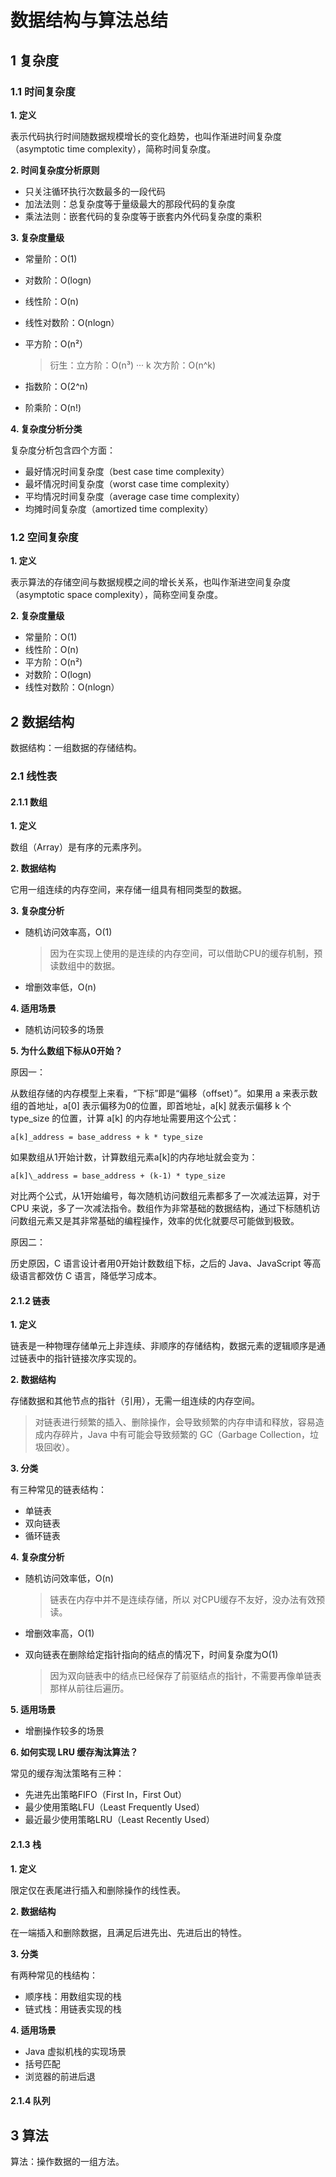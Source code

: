 # 数据结构与算法总结

## 1 复杂度

### 1.1 时间复杂度

**1. 定义**

表示代码执行时间随数据规模增长的变化趋势，也叫作渐进时间复杂度（asymptotic time complexity），简称时间复杂度。

**2. 时间复杂度分析原则**

- 只关注循环执行次数最多的一段代码
- 加法法则：总复杂度等于量级最大的那段代码的复杂度
- 乘法法则：嵌套代码的复杂度等于嵌套内外代码复杂度的乘积

**3. 复杂度量级**

- 常量阶：O(1)

- 对数阶：O(logn)

- 线性阶：O(n)

- 线性对数阶：O(nlogn）

- 平方阶：O(n²）

    > 衍生：立方阶：O(n³) ··· k 次方阶：O(n^k)

- 指数阶：O(2^n)

- 阶乘阶：O(n!)

**4. 复杂度分析分类**

复杂度分析包含四个方面：

- 最好情况时间复杂度（best case time complexity）
- 最坏情况时间复杂度（worst case time complexity）
- 平均情况时间复杂度（average case time complexity）
- 均摊时间复杂度（amortized time complexity）

### 1.2 空间复杂度

**1. 定义**

表示算法的存储空间与数据规模之间的增长关系，也叫作渐进空间复杂度（asymptotic space complexity），简称空间复杂度。

**2. 复杂度量级**

- 常量阶：O(1)
- 线性阶：O(n)
- 平方阶：O(n²)
- 对数阶：O(logn)
- 线性对数阶：O(nlogn）

## 2 数据结构

数据结构：一组数据的存储结构。

### 2.1 线性表

#### 2.1.1 数组

**1. 定义**

数组（Array）是有序的元素序列。

**2. 数据结构**

它用一组连续的内存空间，来存储一组具有相同类型的数据。

**3. 复杂度分析**

- 随机访问效率高，O(1)

  > 因为在实现上使用的是连续的内存空间，可以借助CPU的缓存机制，预读数组中的数据。

- 增删效率低，O(n)

**4. 适用场景**

- 随机访问较多的场景

**5. 为什么数组下标从0开始？**

原因一：

从数组存储的内存模型上来看，“下标”即是“偏移（offset）”。如果用 a 来表示数组的首地址，a[0] 表示偏移为0的位置，即首地址，a[k] 就表示偏移 k 个 type_size 的位置，计算 a[k] 的内存地址需要用这个公式：

````
a[k]_address = base_address + k * type_size
````

如果数组从1开始计数，计算数组元素a[k]的内存地址就会变为：

````
a[k]\_address = base_address + (k-1) * type_size
````

对比两个公式，从1开始编号，每次随机访问数组元素都多了一次减法运算，对于  CPU 来说，多了一次减法指令。数组作为非常基础的数据结构，通过下标随机访问数组元素又是其非常基础的编程操作，效率的优化就要尽可能做到极致。

原因二：

历史原因，C 语言设计者用0开始计数数组下标，之后的 Java、JavaScript 等高级语言都效仿 C 语言，降低学习成本。

#### 2.1.2 链表

**1. 定义**

链表是一种物理存储单元上非连续、非顺序的存储结构，数据元素的逻辑顺序是通过链表中的指针链接次序实现的。

**2. 数据结构**

存储数据和其他节点的指针（引用），无需一组连续的内存空间。

>对链表进行频繁的插入、删除操作，会导致频繁的内存申请和释放，容易造成内存碎片，Java 中有可能会导致频繁的 GC（Garbage Collection，垃圾回收）。

**3. 分类**

有三种常见的链表结构：

- 单链表
- 双向链表
- 循环链表

**4. 复杂度分析**

- 随机访问效率低，O(n)

  > 链表在内存中并不是连续存储，所以
  > 对CPU缓存不友好，没办法有效预读。

- 增删效率高，O(1)

- 双向链表在删除给定指针指向的结点的情况下，时间复杂度为O(1)

  > 因为双向链表中的结点已经保存了前驱结点的指针，不需要再像单链表那样从前往后遍历。

**5. 适用场景**

- 增删操作较多的场景

**6. 如何实现 LRU 缓存淘汰算法？**

常见的缓存淘汰策略有三种：

- 先进先出策略FIFO（First In，First Out）
- 最少使用策略LFU（Least Frequently Used）
- 最近最少使用策略LRU（Least Recently Used）

#### 2.1.3 栈

**1. 定义**

限定仅在表尾进行插入和删除操作的线性表。

**2. 数据结构**

在一端插入和删除数据，且满足后进先出、先进后出的特性。

**3. 分类**

有两种常见的栈结构：

- 顺序栈：用数组实现的栈
- 链式栈：用链表实现的栈

**4. 适用场景**

- Java 虚拟机栈的实现场景
- 括号匹配
- 浏览器的前进后退

#### 2.1.4 队列



## 3 算法

算法：操作数据的一组方法。

